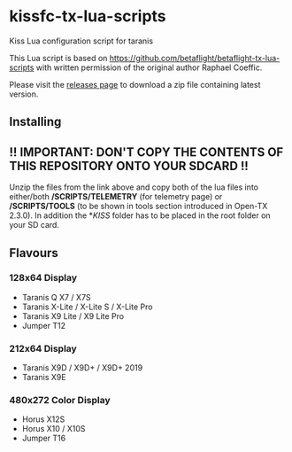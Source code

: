 # kissfc-tx-lua-scripts
Kiss Lua configuration script for taranis

This Lua script is based on https://github.com/betaflight/betaflight-tx-lua-scripts with written permission
of the original author Raphael Coeffic.

Please visit the [releases page](https://github.com/flyduino/kissfc-tx-lua-scripts/releases) to download a zip file containing latest version.

## Installing

## !! IMPORTANT: DON'T COPY THE CONTENTS OF THIS REPOSITORY ONTO YOUR SDCARD !!

Unzip the files from the link above and copy both of the lua files into either/both **/SCRIPTS/TELEMETRY** (for telemetry page) or **/SCRIPTS/TOOLS** (to be shown in tools section introduced in Open-TX 2.3.0). In addition the **KISS* folder has to be placed in the root folder on your SD card.

## Flavours

### 128x64 Display
- Taranis Q X7 / X7S
- Taranis X-Lite / X-Lite S / X-Lite Pro
- Taranis X9 Lite / X9 Lite Pro
- Jumper T12

### 212x64 Display
- Taranis X9D / X9D+ / X9D+ 2019
- Taranis X9E

### 480x272 Color Display
- Horus X12S
- Horus X10 / X10S
- Jumper T16